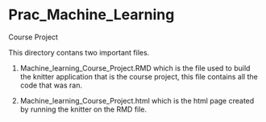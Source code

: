 # Prac_Machine_Learning
Course Project

This directory contans two important files.

1) Machine_learning_Course_Project.RMD which is the file used to build the knitter application that is the course project, this file contains all the code that was ran.

2) Machine_learning_Course_Project.html which is the html page created by running the knitter on the RMD file.
